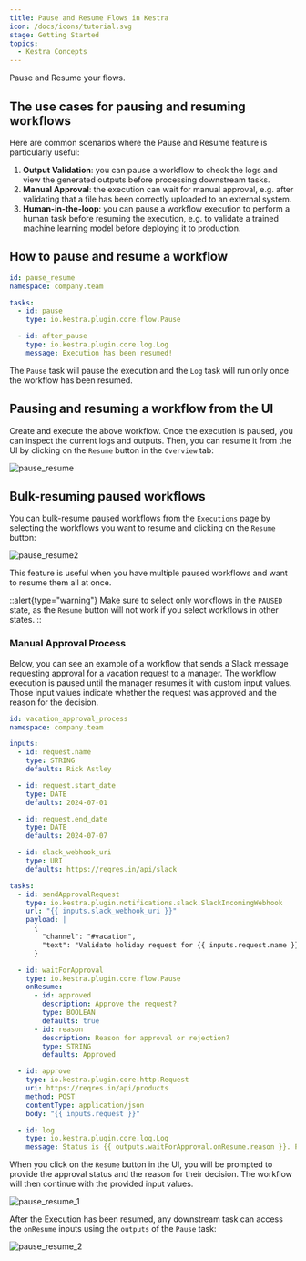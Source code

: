 ```yaml
---
title: Pause and Resume Flows in Kestra
icon: /docs/icons/tutorial.svg
stage: Getting Started
topics:
  - Kestra Concepts
---
```


Pause and Resume your flows.

## The use cases for pausing and resuming workflows

Here are common scenarios where the Pause and Resume feature is particularly useful:
1. **Output Validation**: you can pause a workflow to check the logs and view the generated outputs before processing downstream tasks.
2. **Manual Approval**: the execution can wait for manual approval, e.g. after validating that a file has been correctly uploaded to an external system.
3. **Human-in-the-loop**: you can pause a workflow execution to perform a human task before resuming the execution, e.g. to validate a trained machine learning model before deploying it to production.

## How to pause and resume a workflow

```yaml
id: pause_resume
namespace: company.team

tasks:
  - id: pause
    type: io.kestra.plugin.core.flow.Pause

  - id: after_pause
    type: io.kestra.plugin.core.log.Log
    message: Execution has been resumed!
```

The `Pause` task will pause the execution and the `Log` task will run only once the workflow has been resumed.

## Pausing and resuming a workflow from the UI

Create and execute the above workflow. Once the execution is paused, you can inspect the current logs and outputs. Then, you can resume it from the UI by clicking on the `Resume` button in the `Overview` tab:

![pause_resume](/docs/how-to-guides/pause-resume/pause_resume.png)

## Bulk-resuming paused workflows

You can bulk-resume paused workflows from the `Executions` page by selecting the workflows you want to resume and clicking on the `Resume` button:

![pause_resume2](/docs/how-to-guides/pause-resume/pause_resume2.png)

This feature is useful when you have multiple paused workflows and want to resume them all at once.

::alert{type="warning"}
Make sure to select only workflows in the `PAUSED` state, as the `Resume` button will not work if you select workflows in other states.
::


### Manual Approval Process

Below, you can see an example of a workflow that sends a Slack message requesting approval for a vacation request to a manager. The workflow execution is paused until the manager resumes it with custom input values. Those input values indicate whether the request was approved and the reason for the decision.

```yaml
id: vacation_approval_process
namespace: company.team

inputs:
  - id: request.name
    type: STRING
    defaults: Rick Astley

  - id: request.start_date
    type: DATE
    defaults: 2024-07-01

  - id: request.end_date
    type: DATE
    defaults: 2024-07-07

  - id: slack_webhook_uri
    type: URI
    defaults: https://reqres.in/api/slack

tasks:
  - id: sendApprovalRequest
    type: io.kestra.plugin.notifications.slack.SlackIncomingWebhook
    url: "{{ inputs.slack_webhook_uri }}"
    payload: |
      {
        "channel": "#vacation",
        "text": "Validate holiday request for {{ inputs.request.name }}. To approve the request, click on the `Resume` button here http://localhost:28080/ui/executions/{{flow.namespace}}/{{flow.id}}/{{execution.id}}"
      }

  - id: waitForApproval
    type: io.kestra.plugin.core.flow.Pause
    onResume:
      - id: approved
        description: Approve the request?
        type: BOOLEAN
        defaults: true
      - id: reason
        description: Reason for approval or rejection?
        type: STRING
        defaults: Approved

  - id: approve
    type: io.kestra.plugin.core.http.Request
    uri: https://reqres.in/api/products
    method: POST
    contentType: application/json
    body: "{{ inputs.request }}"

  - id: log
    type: io.kestra.plugin.core.log.Log
    message: Status is {{ outputs.waitForApproval.onResume.reason }}. Process finished with {{ outputs.approve.body }}
```

When you click on the `Resume` button in the UI, you will be prompted to provide the approval status and the reason for their decision. The workflow will then continue with the provided input values.

![pause_resume_1](/docs/how-to-guides/pause-resume/pause_resume_1.png)

After the Execution has been resumed, any downstream task can access the `onResume` inputs using the `outputs` of the `Pause` task:

![pause_resume_2](/docs/how-to-guides/pause-resume/pause_resume_2.png)
